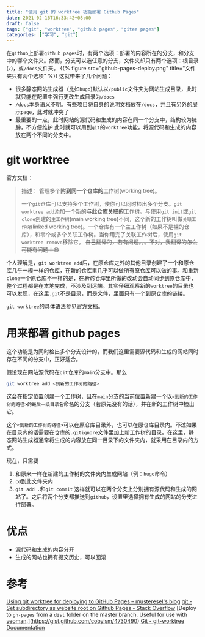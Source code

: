```yaml
---
title: "使用 git 的 worktree 功能部署 Github Pages"
date: 2021-02-16T16:33:42+08:00
draft: false
tags: ["git", "worktree", "github pages", "gitee pages"]
categories: ["学习", "git"]
---
```


在`github`上部署`github pages`时，有两个选项：部署的内容所在的分支，和分支中的哪个文件夹。然而，分支可以选任意的分支，文件夹却只有两个选项：根目录(`/`)，或`/docs`文件夹。
{{% figure src="github-pages-deploy.png" title="文件夹只有两个选项" %}}
这就带来了几个问题：
- 很多静态网站生成器（比如`hugo`)默认以`/public`文件夹为网站生成目录，此时就只能在配置中强行更改生成目录为`/docs`
- `/docs`本身语义不明。有些项目将自身的说明文档放在`/docs`，并且有另外的展示`page`，此时就冲突了
- 最重要的一点，此时网站的源代码和生成的内容在同一个分支中，结构较为臃肿，不方便维护
此时就可以用到`git`的`worktree`功能，将源代码和生成的内容放在两个不同的分支中。

# git worktree
官方文档：
> 描述：
> 管理多个**附到同一个仓库的**工作树(working tree)。
> 
> 一个`git`仓库可以支持多个工作树，使你可以同时检出多个分支。`git worktree add`添加一个新的**与此仓库关联的**工作树。与使用`git init`或`git clone`创建的`主工作树`(main working tree)不同，这个新的工作树叫做`关联工作树`(linked working tree)。一个仓库有一个主工作树（如果不是裸的仓库），和零个或多个关联工作树。当你用完了关联工作树后，使用`git worktree remove`移除它。
~~自己翻译的，若有问题。。。不对，我翻译的怎么可能有问题！:sunglasses:~~

个人理解是，`git worktree add`后，在原仓库之外的其他目录创建了一个和原仓库几乎一模一样的仓库，在新的仓库里几乎可以做所有原仓库可以做的事。和重新`clone`一个原仓库不一样的是，在*新的仓库*里所做的改动会自动同步到原仓库中，整个过程都是在本地完成，不涉及到远端。其实仔细观察新的`worktree`的目录也可以发现，在这里`.git`不是目录，而是文件，里面只有一个到原仓库的链接。

`git worktree`的具体语法参见[官方文档](https://git-scm.com/docs/git-worktree)。

# 用来部署 github pages
这个功能是为同时检出多个分支设计的，而我们这里需要源代码和生成的网站同时存在不同的分支中，正好适合。

假设现在网站源代码在`git`仓库的`main`分支中。那么
```bash
git worktree add <到新的工作树的路径>
```
这会在指定位置创建一个工作树，且在`main`分支的当前位置新建一个以`<到新的工作树的路径>的最后一级目录名`命名的分支（若原先没有的话），并在新的工作树中检出它。

这个`<到新的工作树的路径>`可以在原仓库目录外，也可以在原仓库目录内。不过如果在目录内的话需要在仓库的`.gitignore`文件里加上新工作树的目录。在这里，静态网站生成器通常将生成的内容放在同一目录下的文件夹内，就采用在目录内的方式。

现在，只需要
1. 和原来一样在新建的工作树的文件夹内生成网站（例：`hugo`命令）
2. `cd`到此文件夹内
3. `git add .`和`git commit`
这样就可以在两个分支上分别拥有源代码和生成的网站了。之后将两个分支都推送到`github`，设置里选择拥有生成的网站的分支进行部署。

# 优点
- 源代码和生成的内容分开
- 生成的网站也拥有提交历史，可以回滚

# 参考
[Using git worktree for deploying to GitHub Pages – musteresel's blog](https://musteresel.github.io/posts/2018/01/git-worktree-for-deploying.html)
[git - Set subdirectory as website root on Github Pages - Stack Overflow](https://stackoverflow.com/questions/36782467/set-subdirectory-as-website-root-on-github-pages)
[Deploy to `gh-pages` from a `dist` folder on the master branch. Useful for use with [yeoman](http://yeoman.io).](https://gist.github.com/cobyism/4730490)
[Git - git-worktree Documentation](https://git-scm.com/docs/git-worktree)